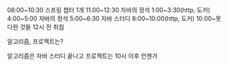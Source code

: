 08:00~10:30 스프링 챕터 1개
11:00~12:30 자바의 정석
1:00~3:30(http, 도커)
4:00~5:00 자바의 정석
5:00~6:30 자바 스터디
8:00~10:00(http, 도커)
10:00~못다한 것들
12시 전 취침

알고리즘, 프로젝트는?
 
알고리즘은 자바 스터디 끝나고
프로젝트는 10시 이후 언젠가
 



